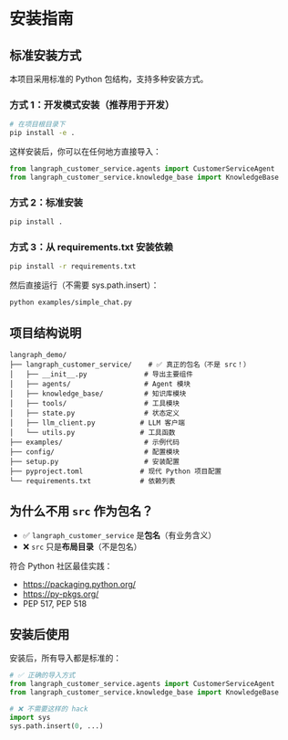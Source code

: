 # 安装指南

## 标准安装方式

本项目采用标准的 Python 包结构，支持多种安装方式。

### 方式 1：开发模式安装（推荐用于开发）

```bash
# 在项目根目录下
pip install -e .
```

这样安装后，你可以在任何地方直接导入：

```python
from langraph_customer_service.agents import CustomerServiceAgent
from langraph_customer_service.knowledge_base import KnowledgeBase
```

### 方式 2：标准安装

```bash
pip install .
```

### 方式 3：从 requirements.txt 安装依赖

```bash
pip install -r requirements.txt
```

然后直接运行（不需要 sys.path.insert）：

```bash
python examples/simple_chat.py
```

## 项目结构说明

```
langraph_demo/
├── langraph_customer_service/    # ✅ 真正的包名（不是 src！）
│   ├── __init__.py              # 导出主要组件
│   ├── agents/                  # Agent 模块
│   ├── knowledge_base/          # 知识库模块
│   ├── tools/                   # 工具模块
│   ├── state.py                 # 状态定义
│   ├── llm_client.py           # LLM 客户端
│   └── utils.py                # 工具函数
├── examples/                    # 示例代码
├── config/                      # 配置模块
├── setup.py                     # 安装配置
├── pyproject.toml              # 现代 Python 项目配置
└── requirements.txt            # 依赖列表
```

## 为什么不用 `src` 作为包名？

- ✅ `langraph_customer_service` 是**包名**（有业务含义）
- ❌ `src` 只是**布局目录**（不是包名）

符合 Python 社区最佳实践：
- https://packaging.python.org/
- https://py-pkgs.org/
- PEP 517, PEP 518

## 安装后使用

安装后，所有导入都是标准的：

```python
# ✅ 正确的导入方式
from langraph_customer_service.agents import CustomerServiceAgent
from langraph_customer_service.knowledge_base import KnowledgeBase

# ❌ 不需要这样的 hack
import sys
sys.path.insert(0, ...)
```

